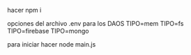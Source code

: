 hacer npm i

opciones del archivo .env para los DAOS
TIPO=mem
TIPO=fs
TIPO=firebase
TIPO=mongo


para iniciar hacer node main.js